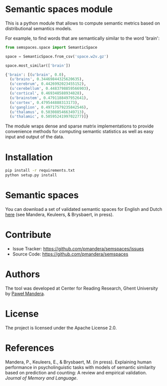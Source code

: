 # Semantic spaces module

This is a python module that allows to compute semantic metrics based on
distributional semantics models.

For example, to find words that are semantically similar to the word 'brain':

```python
from semspaces.space import SemanticSpace

space = SemanticSpace.from_csv('space.w2v.gz')

space.most_similar(['brain'])

{'brain': [(u'brain', 0.0),
  (u'brains', 0.34469844325620635),
  (u'cerebrum', 0.4426992023455152),
  (u'cerebellum', 0.4483798859566903),
  (u'cortical', 0.469348588934828),
  (u'brainstem', 0.4791188497952641),
  (u'cortex', 0.479544888313173),
  (u'ganglion', 0.49717579235842546),
  (u'thalamus', 0.5030885466349713),
  (u'thalamic', 0.5059524199702277)]}
```

The module wraps dense and sparse matrix implementations to provide convenience
methods for computing semantic statistics as well as easy input and output of
the data.

# Installation

```bash
pip install -r requirements.txt
python setup.py install
```

# Semantic spaces

You can download a set of validated semantic spaces for English and Dutch
[here](http://zipf.ugent.be/snaut/spaces/) (see Mandera, Keuleers, & Brysbaert,
in press). 

# Contribute 

- Issue Tracker: https://github.com/pmandera/semspaces/issues
- Source Code: https://github.com/pmandera/semspaces

# Authors

The tool was developed at Center for Reading Research, Ghent University by
[Paweł Mandera](http://crr.ugent.be/pawel-mandera).

# License

The project is licensed under the Apache License 2.0.

# References

Mandera, P., Keuleers, E., & Brysbaert, M. (in press). Explaining human
performance in psycholinguistic tasks with models of semantic similarity based
on prediction and counting: A review and empirical validation. *Journal of
Memory and Language*.

